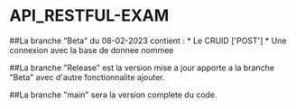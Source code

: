 # API_RESTFUL-EXAM

  ##La branche "Beta" du 08-02-2023 contient :
    * Le CRUID ['POST']
    * Une connexion avec la base de donnee nommee <order-dba>
  
  ##La branche "Release" est la version mise a jour apporte a la branche "Beta" avec d'autre fonctionnalite ajouter.
  
  ##La branche "main" sera la version complete du code.
